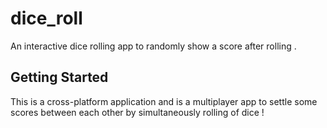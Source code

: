 # dice_roll

An interactive dice rolling app to randomly show a score after rolling .

## Getting Started

This is a cross-platform application and is a multiplayer app to settle some scores between each other by simultaneously rolling of dice ! 
